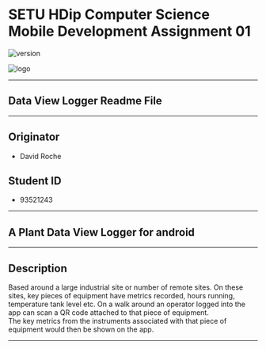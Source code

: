# SETU HDip Computer Science  Mobile Development Assignment 01

![version](https://img.shields.io/badge/version-1.0.23172-blue.svg) 

![logo](https://wit-hdip-comp-sci-2022-mobile-app-dev.netlify.app/topic---orientation/topic.png)

---

## Data View Logger Readme File

---

## Originator

- David Roche

## Student ID  

- 93521243

---

## A Plant Data View Logger for android

---

## Description

Based around a large industrial site or number of remote sites. On these sites, key pieces of equipment have metrics recorded,  hours running, temperature tank level etc. 
On a walk around an operator logged into the app can scan a QR code attached to that piece of equipment.  
The key metrics from the instruments associated with that piece of equipment would then be shown on the app.  

---
